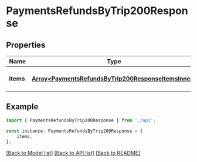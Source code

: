 # PaymentsRefundsByTrip200Response


## Properties

Name | Type | Description | Notes
------------ | ------------- | ------------- | -------------
**items** | [**Array&lt;PaymentsRefundsByTrip200ResponseItemsInner&gt;**](PaymentsRefundsByTrip200ResponseItemsInner.md) |  | [optional] [default to undefined]

## Example

```typescript
import { PaymentsRefundsByTrip200Response } from './api';

const instance: PaymentsRefundsByTrip200Response = {
    items,
};
```

[[Back to Model list]](../README.md#documentation-for-models) [[Back to API list]](../README.md#documentation-for-api-endpoints) [[Back to README]](../README.md)
